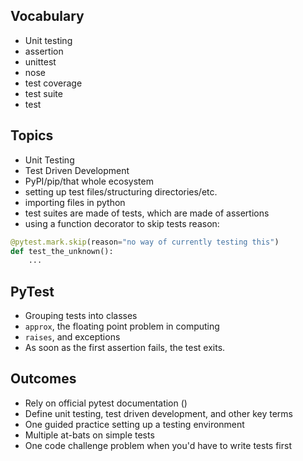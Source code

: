 ## Vocabulary
* Unit testing
* assertion
* unittest
* nose
* test coverage
* test suite
* test

## Topics
* Unit Testing
* Test Driven Development
* PyPI/pip/that whole ecosystem
* setting up test files/structuring directories/etc.
* importing files in python
* test suites are made of tests, which are made of assertions
* using a function decorator to skip tests
reason:
```python
@pytest.mark.skip(reason="no way of currently testing this")
def test_the_unknown():
    ...
```

## PyTest
* Grouping tests into classes
* `approx`, the floating point problem in computing
* `raises`, and exceptions
* As soon as the first assertion fails, the test exits.

## Outcomes
* Rely on official pytest documentation ()
* Define unit testing, test driven development, and other key terms
* One guided practice setting up a testing environment
* Multiple at-bats on simple tests
* One code challenge problem when you'd have to write tests first
